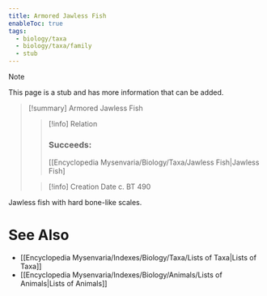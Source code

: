 ```yaml
---
title: Armored Jawless Fish
enableToc: true
tags:
  - biology/taxa
  - biology/taxa/family
  - stub
---
```


> [!note]
> This page is a stub and has more information that can be added.

> [!summary] Armored Jawless Fish
> > [!info] Relation
> > ### Succeeds:
> > [[Encyclopedia Mysenvaria/Biology/Taxa/Jawless Fish|Jawless Fish]
>
> > [!info] Creation Date
> > c. BT 490

Jawless fish with hard bone-like scales.

# See Also
- [[Encyclopedia Mysenvaria/Indexes/Biology/Taxa/Lists of Taxa|Lists of Taxa]]
- [[Encyclopedia Mysenvaria/Indexes/Biology/Animals/Lists of Animals|Lists of Animals]]
